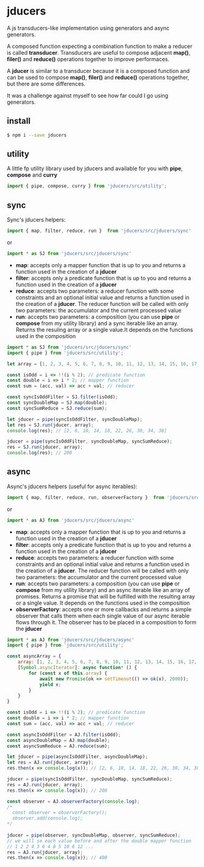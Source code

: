 # jducers
A js transducers-like implementation using generators and async generators.

A composed function expecting a combination function to make a reducer is called **transducer**.
Transducers are useful to compose adjacent **map()**, **filer()** and **reduce()** operations together to improve performaces.

A **jducer** is similar to a transducer because it is a composed function and can be used to compose **map()**, **filer()** and **reduce()** operations together, but there are some differences.

It was a challenge against myself to see how far could I go using generators.

## install

```sh
$ npm i --save jducers
```

## utility
A little fp utility library used by jducers and available for you with **pipe**, **compose** and **curry**

```js
import { pipe, compose, curry } from 'jducers/src/utility';
```

## sync
Sync's jducers helpers: 

```js
import { map, filter, reduce, run }  from 'jducers/src/jducers/sync'
```
or
```js
import * as SJ from 'jducers/src/jducers/sync'
```

* **map**: accepts only a mapper function that is up to you and returns a function used in the creation of a **jducer**
* **filter**: accepts only a predicate function that is up to you and returns a function used in the creation of a **jducer**
* **reduce**: accepts two parameters: a reducer function with some constraints and an optional initial value and returns a function used in the creation of a **jducer**. The reducer function will be called with only two parameters: the accumulator and the current processed value
* **run**: accepts two parameters: a composition (you can use **pipe** or **compose** from my utility library) and a sync iterable like an array. Returns the resuling array or a single value.It depends on the functions used in the composition

```js
import * as SJ from 'jducers/src/jducers/sync'
import { pipe } from 'jducers/src/utility';

let array = [1, 2, 3, 4, 5, 6, 7, 8, 9, 10, 11, 12, 13, 14, 15, 16, 17, 18, 19, 20];

const isOdd = i => !!(i % 2); // predicate function
const double = i => i * 2; // mapper function
const sum = (acc, val) => acc + val; // reducer

const syncIsOddFilter = SJ.filter(isOdd);
const syncDoubleMap = SJ.map(double);
const syncSumReduce = SJ.reduce(sum);

let jducer = pipe(syncIsOddFilter, syncDoubleMap);
let res = SJ.run(jducer, array);
console.log(res); // [2, 6, 10, 14, 18, 22, 26, 30, 34, 38]

jducer = pipe(syncIsOddFilter, syncDoubleMap, syncSumReduce);
res = SJ.run(jducer, array);
console.log(res); // 200
```

## async
Async's jducers helpers (useful for async iterables): 

```js
import { map, filter, reduce, run, observerFactory }  from 'jducers/src/jducers/async'
```
or
```js
import * as AJ from 'jducers/src/jducers/async'
```

* **map**: accepts only a mapper function that is up to you and returns a function used in the creation of a **jducer**
* **filter**: accepts only a predicate function that is up to you and returns a function used in the creation of a **jducer**
* **reduce**: accepts two parameters: a reducer function with some constraints and an optional initial value and returns a function used in the creation of a **jducer**. The reducer function will be called with only two parameters: the accumulator and the current processed value
* **run**: accepts two parameters: a composition (you can use **pipe** or **compose** from my utility library) and an async iterable like an array of promises. Returns a promise that will be fulfilled with the resulting array or a single value. It depends on the functions used in the composition
* **observerFactory**: accepts one or more callbacks and returns a simple observer that calls them when each single value of our async iterable flows through it. The observer has to be placed in a composition to form the **jducer**

```js
import * as AJ from 'jducers/src/jducers/async'
import { pipe } from 'jducers/src/utility';

const asyncArray = {
    array: [1, 2, 3, 4, 5, 6, 7, 8, 9, 10, 11, 12, 13, 14, 15, 16, 17, 18, 19, 20],
    [Symbol.asyncIterator]: async function* () {
        for (const x of this.array) {
            await new Promise(ok => setTimeout(() => ok(x), 2000));
            yield x;
        }
    }
}

const isOdd = i => !!(i % 2); // predicate function
const double = i => i * 2; // mapper function
const sum = (acc, val) => acc + val; // reducer

const asyncIsOddFilter = AJ.filter(isOdd);
const asyncDoubleMap = AJ.map(double);
const asyncSumReduce = AJ.reduce(sum);

let jducer = pipe(asyncIsOddFilter, asyncDoubleMap);
let res = AJ.run(jducer, array); 
res.then(x => console.log(x)); // [2, 6, 10, 14, 18, 22, 26, 30, 34, 38]

jducer = pipe(syncIsOddFilter, syncDoubleMap, syncSumReduce);
res = AJ.run(jducer, array); 
res.then(x => console.log(x)); // 200

const observer = AJ.observerFactory(console.log);
/*
  const observer = observerFactory();
  observer.add(console.log);
*/
  
jducer = pipe(observer, syncDoubleMap, observer, syncSumReduce);
// we will se each value before and after the double mapper function
// 1 2 2 4 3 6 4 8 5 10 6 12 ...
res = AJ.run(jducer, array); 
res.then(x => console.log(x)); // 400
```

